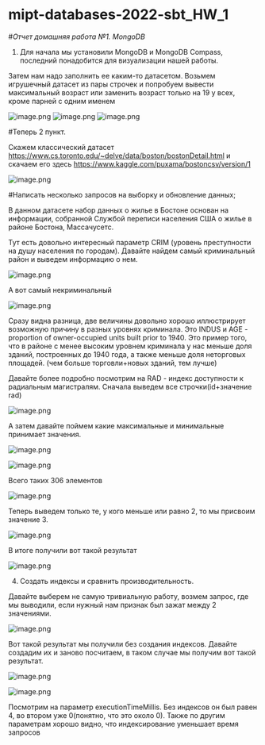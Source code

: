 # mipt-databases-2022-sbt_HW_1
#*Отчет домашняя работа №1. MongoDB*


1.  Для начала мы установили MongoDB и MongoDB Compass, последний понадобится для визуализации нашей работы. 

Затем нам надо заполнить ее каким-то датасетом. Возьмем игрушечный датасет из пары строчек и попробуем вывести максимальный возраст или заменить возраст только на 19 у всех, кроме парней с одним именем


![image.png](https://github.com/vladimirnikitin01/mipt-databases-2022-sbt_HW_1/blob/screenshots/1.png)
![image.png](https://github.com/vladimirnikitin01/mipt-databases-2022-sbt_HW_1/blob/screenshots/2.png)
![image.png](https://github.com/vladimirnikitin01/mipt-databases-2022-sbt_HW_1/blob/screenshots/3.png)


#Теперь 2 пункт.

Скажем классический датасет https://www.cs.toronto.edu/~delve/data/boston/bostonDetail.html и скачаем его здесь https://www.kaggle.com/puxama/bostoncsv/version/1


![image.png](https://github.com/vladimirnikitin01/mipt-databases-2022-sbt_HW_1/blob/screenshots/4.png)

#Написать несколько запросов на выборку и обновление данных;

В данном датасете набор данных о жилье в Бостоне основан на информации, собранной Службой переписи населения США о жилье в районе Бостона, Массачусетс.

Тут есть довольно интересный параметр CRIM (уровень преступности на душу населения по городам). Давайте найдем самый криминальный район и выведем информацию о нем.



![image.png](https://github.com/vladimirnikitin01/mipt-databases-2022-sbt_HW_1/blob/screenshots/5.png)


А вот самый некриминальный 


![image.png](https://github.com/vladimirnikitin01/mipt-databases-2022-sbt_HW_1/blob/screenshots/6.png)


Сразу видна разница, две величины довольно хорошо иллюстрирует возможную причину в разных уровнях криминала. Это INDUS и AGE - proportion of owner-occupied units built prior to 1940. Это пример того, что в районе с менее высоким уровнем криминала у нас меньше доля зданий, построенных до 1940 года, а также меньше доля неторговых площадей. (чем больше торговли+новых зданий, тем лучше)


Давайте более подробно посмотрим на RAD - индекс доступности к радиальным магистралям. Сначала выведем все строчки(id+значение rad)

![image.png](https://github.com/vladimirnikitin01/mipt-databases-2022-sbt_HW_1/blob/screenshots/7.png)


А затем давайте поймем какие максимальные и минимальные принимает значения.


![image.png](https://github.com/vladimirnikitin01/mipt-databases-2022-sbt_HW_1/blob/screenshots/8.png)

![image.png](https://github.com/vladimirnikitin01/mipt-databases-2022-sbt_HW_1/blob/screenshots/9.png)

Всего таких 306 элементов


![image.png](https://github.com/vladimirnikitin01/mipt-databases-2022-sbt_HW_1/blob/screenshots/10.png)


Теперь выведем только те, у кого меньше или равно 2, то мы присвоим значение 3. 


![image.png](https://github.com/vladimirnikitin01/mipt-databases-2022-sbt_HW_1/blob/screenshots/11.png)


В итоге получили вот такой результат


![image.png](https://github.com/vladimirnikitin01/mipt-databases-2022-sbt_HW_1/blob/screenshots/12.png)


4. Создать индексы и сравнить производительность.


Давайте выберем не самую тривиальную работу, возмем запрос, где мы выводили, если нужный нам признак был зажат между 2 значениями.



![image.png](https://github.com/vladimirnikitin01/mipt-databases-2022-sbt_HW_1/blob/screenshots/13.png)



Вот такой результат мы получили без создания индексов. 
Давайте создадим их и заново посчитаем, в таком случае мы получим вот такой результат. 



![image.png](https://github.com/vladimirnikitin01/mipt-databases-2022-sbt_HW_1/blob/screenshots/14.png)


![image.png](https://github.com/vladimirnikitin01/mipt-databases-2022-sbt_HW_1/blob/screenshots/15.png)


Посмотрим на параметр executionTimeMillis. Без индексов он был равен 4, во втором уже 0(понятно, что это около 0). Также по другим параметрам хорошо видно, что индексирование уменьшает время запросов 

